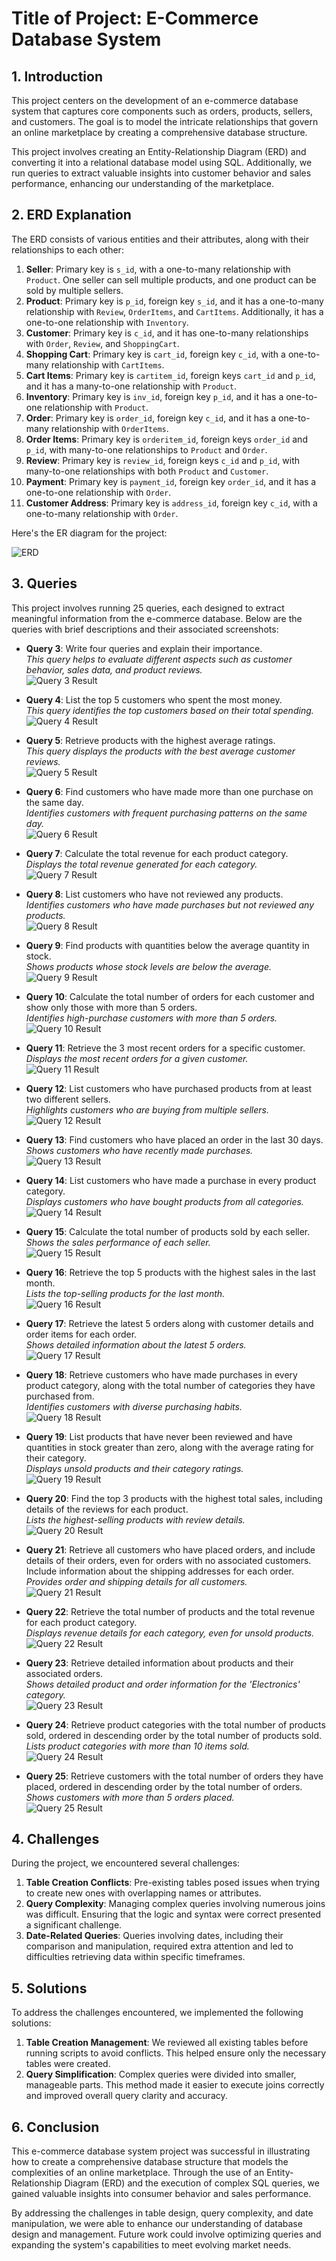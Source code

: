 
# Title of Project: E-Commerce Database System

## 1. Introduction
This project centers on the development of an e-commerce database system that captures core components such as orders, products, sellers, and customers. The goal is to model the intricate relationships that govern an online marketplace by creating a comprehensive database structure. 

This project involves creating an Entity-Relationship Diagram (ERD) and converting it into a relational database model using SQL. Additionally, we run queries to extract valuable insights into customer behavior and sales performance, enhancing our understanding of the marketplace.

## 2. ERD Explanation
The ERD consists of various entities and their attributes, along with their relationships to each other:
1. **Seller**: Primary key is `s_id`, with a one-to-many relationship with `Product`. One seller can sell multiple products, and one product can be sold by multiple sellers.
2. **Product**: Primary key is `p_id`, foreign key `s_id`, and it has a one-to-many relationship with `Review`, `OrderItems`, and `CartItems`. Additionally, it has a one-to-one relationship with `Inventory`.
3. **Customer**: Primary key is `c_id`, and it has one-to-many relationships with `Order`, `Review`, and `ShoppingCart`.
4. **Shopping Cart**: Primary key is `cart_id`, foreign key `c_id`, with a one-to-many relationship with `CartItems`.
5. **Cart Items**: Primary key is `cartitem_id`, foreign keys `cart_id` and `p_id`, and it has a many-to-one relationship with `Product`.
6. **Inventory**: Primary key is `inv_id`, foreign key `p_id`, and it has a one-to-one relationship with `Product`.
7. **Order**: Primary key is `order_id`, foreign key `c_id`, and it has a one-to-many relationship with `OrderItems`.
8. **Order Items**: Primary key is `orderitem_id`, foreign keys `order_id` and `p_id`, with many-to-one relationships to `Product` and `Order`.
9. **Review**: Primary key is `review_id`, foreign keys `c_id` and `p_id`, with many-to-one relationships with both `Product` and `Customer`.
10. **Payment**: Primary key is `payment_id`, foreign key `order_id`, and it has a one-to-one relationship with `Order`.
11. **Customer Address**: Primary key is `address_id`, foreign key `c_id`, with a one-to-many relationship with `Order`.

Here's the ER diagram for the project:

![ERD](https://github.com/Haseeb-1698/Database/blob/7b367695e6e58ec5b6b9f95ab43dee527c54780b/A01/Assignment2.drawio.png)

## 3. Queries
This project involves running 25 queries, each designed to extract meaningful information from the e-commerce database. Below are the queries with brief descriptions and their associated screenshots:

- **Query 3**: Write four queries and explain their importance.  
   _This query helps to evaluate different aspects such as customer behavior, sales data, and product reviews._  
   ![Query 3 Result](https://github.com/Haseeb-1698/Database/blob/7b367695e6e58ec5b6b9f95ab43dee527c54780b/A01/q3%20(1).png)

- **Query 4**: List the top 5 customers who spent the most money.  
   _This query identifies the top customers based on their total spending._  
   ![Query 4 Result](https://github.com/Haseeb-1698/Database/blob/c4ddc7e0964868eace31bf8ef9d1a7a1ee9a9d98/A01/q4.png)

- **Query 5**: Retrieve products with the highest average ratings.  
   _This query displays the products with the best average customer reviews._  
   ![Query 5 Result](https://github.com/Haseeb-1698/Database/blob/7b367695e6e58ec5b6b9f95ab43dee527c54780b/A01/q5.png)

- **Query 6**: Find customers who have made more than one purchase on the same day.  
   _Identifies customers with frequent purchasing patterns on the same day._  
   ![Query 6 Result](https://github.com/Haseeb-1698/Database/blob/7b367695e6e58ec5b6b9f95ab43dee527c54780b/A01/q6.png)

- **Query 7**: Calculate the total revenue for each product category.  
   _Displays the total revenue generated for each category._  
   ![Query 7 Result](https://github.com/Haseeb-1698/Database/blob/7b367695e6e58ec5b6b9f95ab43dee527c54780b/A01/q7.png)

- **Query 8**: List customers who have not reviewed any products.  
   _Identifies customers who have made purchases but not reviewed any products._  
   ![Query 8 Result](https://github.com/Haseeb-1698/Database/blob/7b367695e6e58ec5b6b9f95ab43dee527c54780b/A01/q8.png)

- **Query 9**: Find products with quantities below the average quantity in stock.  
   _Shows products whose stock levels are below the average._  
   ![Query 9 Result](https://github.com/Haseeb-1698/Database/blob/7b367695e6e58ec5b6b9f95ab43dee527c54780b/A01/q9.png)

- **Query 10**: Calculate the total number of orders for each customer and show only those with more than 5 orders.  
   _Identifies high-purchase customers with more than 5 orders._  
   ![Query 10 Result](https://github.com/Haseeb-1698/Database/blob/7b367695e6e58ec5b6b9f95ab43dee527c54780b/A01/q10.png)

- **Query 11**: Retrieve the 3 most recent orders for a specific customer.  
   _Displays the most recent orders for a given customer._  
   ![Query 11 Result](https://github.com/Haseeb-1698/Database/blob/7b367695e6e58ec5b6b9f95ab43dee527c54780b/A01/q11.png)

- **Query 12**: List customers who have purchased products from at least two different sellers.  
   _Highlights customers who are buying from multiple sellers._  
   ![Query 12 Result](https://github.com/Haseeb-1698/Database/blob/7b367695e6e58ec5b6b9f95ab43dee527c54780b/A01/q12.png)

- **Query 13**: Find customers who have placed an order in the last 30 days.  
   _Shows customers who have recently made purchases._  
   ![Query 13 Result](https://github.com/Haseeb-1698/Database/blob/7b367695e6e58ec5b6b9f95ab43dee527c54780b/A01/q13.png)

- **Query 14**: List customers who have made a purchase in every product category.  
   _Displays customers who have bought products from all categories._  
   ![Query 14 Result](https://github.com/Haseeb-1698/Database/blob/7b367695e6e58ec5b6b9f95ab43dee527c54780b/A01/q14.png)

- **Query 15**: Calculate the total number of products sold by each seller.  
   _Shows the sales performance of each seller._  
   ![Query 15 Result](https://github.com/Haseeb-1698/Database/blob/7b367695e6e58ec5b6b9f95ab43dee527c54780b/A01/q15.png)
- **Query 16**: Retrieve the top 5 products with the highest sales in the last month.  
   _Lists the top-selling products for the last month._  
   ![Query 16 Result](https://github.com/Haseeb-1698/Database/blob/7b367695e6e58ec5b6b9f95ab43dee527c54780b/A01/q16.png)

- **Query 17**: Retrieve the latest 5 orders along with customer details and order items for each order.  
   _Shows detailed information about the latest 5 orders._  
   ![Query 17 Result](https://github.com/Haseeb-1698/Database/blob/7b367695e6e58ec5b6b9f95ab43dee527c54780b/A01/q17.png)

- **Query 18**: Retrieve customers who have made purchases in every product category, along with the total number of categories they have purchased from.  
   _Identifies customers with diverse purchasing habits._  
   ![Query 18 Result](https://github.com/Haseeb-1698/Database/blob/7b367695e6e58ec5b6b9f95ab43dee527c54780b/A01/q18.png)

- **Query 19**: List products that have never been reviewed and have quantities in stock greater than zero, along with the average rating for their category.  
   _Displays unsold products and their category ratings._  
   ![Query 19 Result](https://github.com/Haseeb-1698/Database/blob/7b367695e6e58ec5b6b9f95ab43dee527c54780b/A01/q13.png)

- **Query 20**: Find the top 3 products with the highest total sales, including details of the reviews for each product.  
   _Lists the highest-selling products with review details._  
   ![Query 20 Result](https://github.com/Haseeb-1698/Database/blob/7b367695e6e58ec5b6b9f95ab43dee527c54780b/A01/q20.png)

- **Query 21**: Retrieve all customers who have placed orders, and include details of their orders, even for orders with no associated customers. Include information about the shipping addresses for each order.  
   _Provides order and shipping details for all customers._  
   ![Query 21 Result](https://github.com/Haseeb-1698/Database/blob/7b367695e6e58ec5b6b9f95ab43dee527c54780b/A01/q21.png)

- **Query 22**: Retrieve the total number of products and the total revenue for each product category.  
   _Displays revenue details for each category, even for unsold products._  
   ![Query 22 Result](https://github.com/Haseeb-1698/Database/blob/7b367695e6e58ec5b6b9f95ab43dee527c54780b/A01/q22.png)

- **Query 23**: Retrieve detailed information about products and their associated orders.  
   _Shows detailed product and order information for the 'Electronics' category._  
   ![Query 23 Result](https://github.com/Haseeb-1698/Database/blob/7b367695e6e58ec5b6b9f95ab43dee527c54780b/A01/q23.png)

- **Query 24**: Retrieve product categories with the total number of products sold, ordered in descending order by the total number of products sold.  
   _Lists product categories with more than 10 items sold._  
   ![Query 24 Result](https://github.com/Haseeb-1698/Database/blob/7b367695e6e58ec5b6b9f95ab43dee527c54780b/A01/q24.png)

- **Query 25**: Retrieve customers with the total number of orders they have placed, ordered in descending order by the total number of orders.  
   _Shows customers with more than 5 orders placed._  
   ![Query 25 Result](https://github.com/Haseeb-1698/Database/blob/7b367695e6e58ec5b6b9f95ab43dee527c54780b/A01/q25.png)

## 4. Challenges
During the project, we encountered several challenges:
1. **Table Creation Conflicts**: Pre-existing tables posed issues when trying to create new ones with overlapping names or attributes.
2. **Query Complexity**: Managing complex queries involving numerous joins was difficult. Ensuring that the logic and syntax were correct presented a significant challenge.
3. **Date-Related Queries**: Queries involving dates, including their comparison and manipulation, required extra attention and led to difficulties retrieving data within specific timeframes.

## 5. Solutions
To address the challenges encountered, we implemented the following solutions:
1. **Table Creation Management**: We reviewed all existing tables before running scripts to avoid conflicts. This helped ensure only the necessary tables were created.
2. **Query Simplification**: Complex queries were divided into smaller, manageable parts. This method made it easier to execute joins correctly and improved overall query clarity and accuracy.


## 6. Conclusion
This e-commerce database system project was successful in illustrating how to create a comprehensive database structure that models the complexities of an online marketplace. Through the use of an Entity-Relationship Diagram (ERD) and the execution of complex SQL queries, we gained valuable insights into consumer behavior and sales performance.

By addressing the challenges in table design, query complexity, and date manipulation, we were able to enhance our understanding of database design and management. Future work could involve optimizing queries and expanding the system's capabilities to meet evolving market needs.

